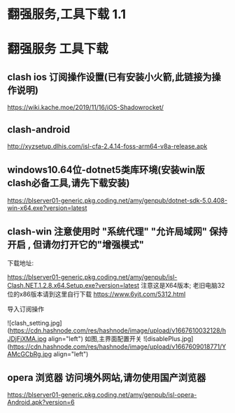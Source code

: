 # 翻强服务,工具下载 1.1

# 翻强服务 工具下载

## clash ios 订阅操作设置(已有安装小火箭,此链接为操作说明)
https://wiki.kache.moe/2019/11/16/iOS-Shadowrocket/

## clash-android

http://xyzsetup.dlhis.com/isl-cfa-2.4.14-foss-arm64-v8a-release.apk

## windows10.64位-dotnet5类库环境(安装win版clash必备工具,请先下载安装)

https://blserver01-generic.pkg.coding.net/amy/genpub/dotnet-sdk-5.0.408-win-x64.exe?version=latest

## clash-win 注意使用时 "系统代理" "允许局域网" 保持开启 , 但请勿打开它的"增强模式"
下载地址: 

https://blserver01-generic.pkg.coding.net/amy/genpub/isl-Clash.NET.1.2.8.x64.Setup.exe?version=latest
注意这是X64版本;
老旧电脑32位的x86版本请到这里自行下载 https://www.6yit.com/5312.html 

导入订阅操作

![clash_setting.jpg](https://cdn.hashnode.com/res/hashnode/image/upload/v1667610032128/hJDjFjXMA.jpg align="left")
如图,主界面配置开关
![disablePlus.jpg](https://cdn.hashnode.com/res/hashnode/image/upload/v1667609018771/YAMcGCbRg.jpg align="left")

## opera 浏览器 访问境外网站,请勿使用国产浏览器

https://blserver01-generic.pkg.coding.net/amy/genpub/isl-opera-Android.apk?version=6